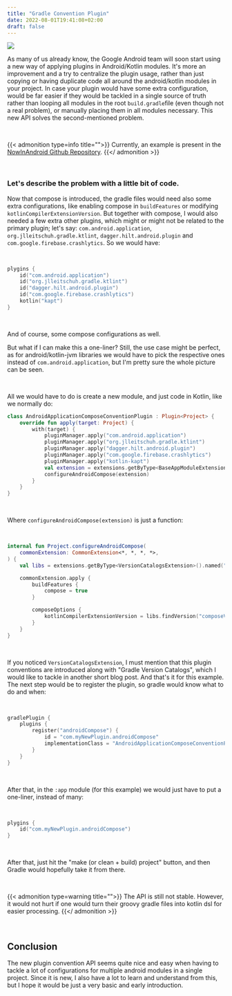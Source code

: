 ```yaml
---
title: "Gradle Convention Plugin"
date: 2022-08-01T19:41:08+02:00
draft: false
---
```


![](/images/tegernsee.jpeg)

As many of us already know, the Google Android team will soon start using a new way of applying plugins in Android/Kotlin modules. It's more an improvement and a try to centralize the plugin usage, rather than just copying or having duplicate code all around the android/kotlin modules in your project. In case your plugin would have some extra configuration, would be far easier if they would be tackled in a single source of truth rather than looping all modules in the root `build.gradle`file (even though not a real problem), or manually placing them in all modules necessary. This new API solves the second-mentioned problem.

&nbsp;

{{< admonition type=info title="">}}
Currently, an example is present in the [NowInAndroid Github Repository](https://github.com/android/nowinandroid).
{{</ admonition >}}

&nbsp;

### Let's describe the problem with a little bit of code.

Now that compose is introduced, the gradle files would need also some extra configurations, like enabling compose in `buildFeatures` or modifying `kotlinCompilerExtensionVersion`. 
But together with compose, I would also needed a few extra other plugins, which might or might not be related to the primary plugin; let's say: `com.android.application`, `org.jlleitschuh.gradle.ktlint`, `dagger.hilt.android.plugin` and `com.google.firebase.crashlytics`. So we would have:

&nbsp;

```kotlin
plygins {
    id("com.android.application")
    id("org.jlleitschuh.gradle.ktlint")
    id("dagger.hilt.android.plugin")
    id("com.google.firebase.crashlytics")
    kotlin("kapt")
}
```

&nbsp;

And of course, some compose configurations as well.

But what if I can make this a one-liner? Still, the use case might be perfect, as for android/kotlin-jvm libraries we would have to pick the respective ones instead of `com.android.application`, but I'm pretty sure the whole picture can be seen.

&nbsp;

All we would have to do is create a new module, and just code in Kotlin, like we normally do:

```kotlin
class AndroidApplicationComposeConventionPlugin : Plugin<Project> {
    override fun apply(target: Project) {
        with(target) {
            pluginManager.apply("com.android.application")
            pluginManager.apply("org.jlleitschuh.gradle.ktlint")
            pluginManager.apply("dagger.hilt.android.plugin")
            pluginManager.apply("com.google.firebase.crashlytics")
            pluginManager.apply("kotlin-kapt")
            val extension = extensions.getByType<BaseAppModuleExtension>()
            configureAndroidCompose(extension)
        }
    }
}
```

&nbsp;

Where `configureAndroidCompose(extension)` is just a function:

&nbsp;

```kotlin
internal fun Project.configureAndroidCompose(
    commonExtension: CommonExtension<*, *, *, *>,
) {
    val libs = extensions.getByType<VersionCatalogsExtension>().named("libs")

    commonExtension.apply {
        buildFeatures {
            compose = true
        }

        composeOptions {
            kotlinCompilerExtensionVersion = libs.findVersion("composeVersion").get().toString()
        }
    }
}
```

&nbsp;

If you noticed `VersionCatalogsExtension`, I must mention that this plugin conventions are introduced along with "Gradle Version Catalogs", which I would like to tackle in another short blog post.
And that's it for this example. The next step would be to register the plugin, so gradle would know what to do and when:

&nbsp;

```kotlin
gradlePlugin {
    plugins {
        register("androidCompose") {
            id = "com.myNewPlugin.androidCompose"
            implementationClass = "AndroidApplicationComposeConventionPlugin"
        }
    }
}
```

&nbsp;

After that, in the `:app` module (for this example) we would just have to put a one-liner, instead of many:

&nbsp;

```kotlin
plygins {
    id("com.myNewPlugin.androidCompose")
}
```

&nbsp;

After that, just hit the "make (or clean + build) project" button, and then Gradle would hopefully take it from there.

&nbsp;

{{< admonition type=warning title="">}}
The API is still not stable. However, it would not hurt if one would turn their groovy gradle files into kotlin dsl for easier processing.
{{</ admonition >}}

&nbsp;

## Conclusion

The new plugin convention API seems quite nice and easy when having to tackle a lot of configurations for multiple android modules in a single project. Since it is new, I also have a lot to learn and understand from this, but I hope it would be just a very basic and early introduction.